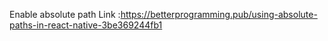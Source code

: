 Enable absolute path 
 Link :https://betterprogramming.pub/using-absolute-paths-in-react-native-3be369244fb1